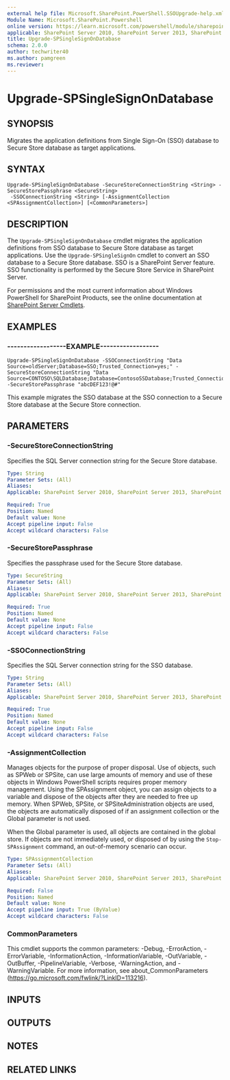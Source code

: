 ```yaml
---
external help file: Microsoft.SharePoint.PowerShell.SSOUpgrade-help.xml
Module Name: Microsoft.SharePoint.Powershell
online version: https://learn.microsoft.com/powershell/module/sharepoint-server/upgrade-spsinglesignondatabase
applicable: SharePoint Server 2010, SharePoint Server 2013, SharePoint Server 2016, SharePoint Server 2019
title: Upgrade-SPSingleSignOnDatabase
schema: 2.0.0
author: techwriter40
ms.author: pamgreen
ms.reviewer:
---
```


# Upgrade-SPSingleSignOnDatabase

## SYNOPSIS
Migrates the application definitions from Single Sign-On (SSO) database to Secure Store database as target applications.

## SYNTAX

```
Upgrade-SPSingleSignOnDatabase -SecureStoreConnectionString <String> -SecureStorePassphrase <SecureString>
 -SSOConnectionString <String> [-AssignmentCollection <SPAssignmentCollection>] [<CommonParameters>]
```

## DESCRIPTION
The `Upgrade-SPSingleSignOnDatabase` cmdlet migrates the application definitions from SSO database to Secure Store database as target applications.
Use the `Upgrade-SPSingleSignOn` cmdlet to convert an SSO database to a Secure Store database.
SSO is a SharePoint Server feature.
SSO functionality is performed by the Secure Store Service in SharePoint Server.

For permissions and the most current information about Windows PowerShell for SharePoint Products, see the online documentation at [SharePoint Server Cmdlets](https://learn.microsoft.com/powershell/sharepoint/sharepoint-server/sharepoint-server-cmdlets).

## EXAMPLES

### ------------------EXAMPLE------------------
```
Upgrade-SPSingleSignOnDatabase -SSOConnectionString "Data Source=oldServer;Database=SSO;Trusted_Connection=yes;" -SecureStoreConnectionString "Data Source=CONTOSO\SQLDatabase;Database=ContosoSSDatabase;Trusted_Connection=yes;" -SecureStorePassphrase "abcDEF123!@#"
```

This example migrates the SSO database at the SSO connection to a Secure Store database at the Secure Store connection.

## PARAMETERS

### -SecureStoreConnectionString
Specifies the SQL Server connection string for the Secure Store database.

```yaml
Type: String
Parameter Sets: (All)
Aliases: 
Applicable: SharePoint Server 2010, SharePoint Server 2013, SharePoint Server 2016, SharePoint Server 2019

Required: True
Position: Named
Default value: None
Accept pipeline input: False
Accept wildcard characters: False
```

### -SecureStorePassphrase
Specifies the passphrase used for the Secure Store database.

```yaml
Type: SecureString
Parameter Sets: (All)
Aliases: 
Applicable: SharePoint Server 2010, SharePoint Server 2013, SharePoint Server 2016, SharePoint Server 2019

Required: True
Position: Named
Default value: None
Accept pipeline input: False
Accept wildcard characters: False
```

### -SSOConnectionString
Specifies the SQL Server connection string for the SSO database.

```yaml
Type: String
Parameter Sets: (All)
Aliases: 
Applicable: SharePoint Server 2010, SharePoint Server 2013, SharePoint Server 2016, SharePoint Server 2019

Required: True
Position: Named
Default value: None
Accept pipeline input: False
Accept wildcard characters: False
```

### -AssignmentCollection
Manages objects for the purpose of proper disposal.
Use of objects, such as SPWeb or SPSite, can use large amounts of memory and use of these objects in Windows PowerShell scripts requires proper memory management.
Using the SPAssignment object, you can assign objects to a variable and dispose of the objects after they are needed to free up memory.
When SPWeb, SPSite, or SPSiteAdministration objects are used, the objects are automatically disposed of if an assignment collection or the Global parameter is not used.

When the Global parameter is used, all objects are contained in the global store.
If objects are not immediately used, or disposed of by using the `Stop-SPAssignment` command, an out-of-memory scenario can occur.

```yaml
Type: SPAssignmentCollection
Parameter Sets: (All)
Aliases: 
Applicable: SharePoint Server 2010, SharePoint Server 2013, SharePoint Server 2016, SharePoint Server 2019

Required: False
Position: Named
Default value: None
Accept pipeline input: True (ByValue)
Accept wildcard characters: False
```

### CommonParameters
This cmdlet supports the common parameters: -Debug, -ErrorAction, -ErrorVariable, -InformationAction, -InformationVariable, -OutVariable, -OutBuffer, -PipelineVariable, -Verbose, -WarningAction, and -WarningVariable. For more information, see about_CommonParameters (https://go.microsoft.com/fwlink/?LinkID=113216).

## INPUTS

## OUTPUTS

## NOTES

## RELATED LINKS
